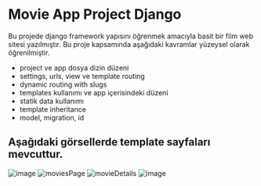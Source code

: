 # Movie App Project Django

Bu projede django framework yapısını öğrenmek amacıyla basit bir film web sitesi yazılmıştır. Bu proje kapsamında aşağıdaki kavramlar yüzeysel olarak öğrenilmiştir.
- project ve app dosya dizin düzeni
- settings, urls, view ve template routing
- dynamic routing with slugs
- templates kullanımı ve app içerisindeki düzeni
- statik data kullanımı
- template inheritance
- model, migration, id

## Aşağıdaki görsellerde template sayfaları mevcuttur.

![image](https://github.com/user-attachments/assets/4c370c1a-04a6-4f76-aec3-bd3df24ab73a)
![moviesPage](https://github.com/user-attachments/assets/29008250-6697-48db-be9b-991fcbd9347e)
![movieDetails](https://github.com/user-attachments/assets/880f8037-4b12-441d-b8dc-d4fea344ebb2)
![image](https://github.com/user-attachments/assets/41079690-8af6-4e00-a32e-bc4919a5ff44)
